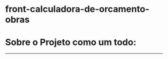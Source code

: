 # front-calculadora-de-orcamento-obras


# Sobre o Projeto como um todo:
____________________________________________________________
